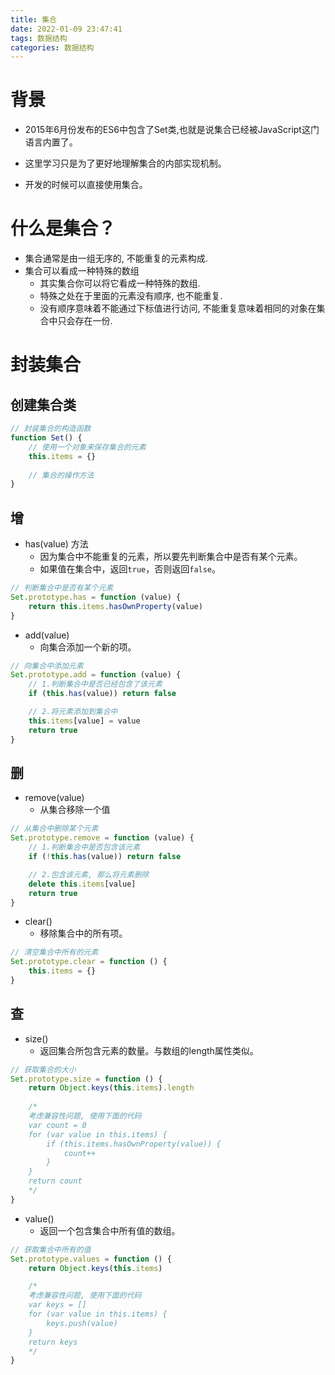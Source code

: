 ```yaml
---
title: 集合
date: 2022-01-09 23:47:41
tags: 数据结构
categories: 数据结构
---
```


# 背景
-  2015年6月份发布的ES6中包含了Set类,也就是说集合已经被JavaScript这门语言内置了。

-  这里学习只是为了更好地理解集合的内部实现机制。

-  开发的时候可以直接使用集合。

# 什么是集合？

- 集合通常是由一组无序的, 不能重复的元素构成.
- 集合可以看成一种特殊的数组
	- 其实集合你可以将它看成一种特殊的数组.
	- 特殊之处在于里面的元素没有顺序, 也不能重复.
	- 没有顺序意味着不能通过下标值进行访问, 不能重复意味着相同的对象在集合中只会存在一份.

# 封装集合

## 创建集合类

```JavaScript
// 封装集合的构造函数
function Set() {
    // 使用一个对象来保存集合的元素
    this.items = {} 
    
    // 集合的操作方法
}
```


## 增

- has(value) 方法
	- 因为集合中不能重复的元素，所以要先判断集合中是否有某个元素。
	- 如果值在集合中，返回`true`，否则返回`false`。

```JavaScript
// 判断集合中是否有某个元素
Set.prototype.has = function (value) {
    return this.items.hasOwnProperty(value)
}
```


- add(value)
	- 向集合添加一个新的项。

```JavaScript
// 向集合中添加元素
Set.prototype.add = function (value) {
    // 1.判断集合中是否已经包含了该元素
    if (this.has(value)) return false

    // 2.将元素添加到集合中
    this.items[value] = value
    return true
}
```


## 删

- remove(value) 
	- 从集合移除一个值

```JavaScript
// 从集合中删除某个元素
Set.prototype.remove = function (value) {
    // 1.判断集合中是否包含该元素
    if (!this.has(value)) return false

    // 2.包含该元素, 那么将元素删除
    delete this.items[value]
    return true
}
```


- clear()
	- 移除集合中的所有项。

```JavaScript
// 清空集合中所有的元素
Set.prototype.clear = function () {
    this.items = {}
}
```


## 查

- size()
	- 返回集合所包含元素的数量。与数组的length属性类似。

```JavaScript
// 获取集合的大小
Set.prototype.size = function () {
    return Object.keys(this.items).length
    
    /*
    考虑兼容性问题, 使用下面的代码
    var count = 0
    for (var value in this.items) {
        if (this.items.hasOwnProperty(value)) {
            count++
        }
    }
    return count
    */
}
```


- value()
	- 返回一个包含集合中所有值的数组。

```JavaScript
// 获取集合中所有的值
Set.prototype.values = function () {
    return Object.keys(this.items)

    /*
    考虑兼容性问题, 使用下面的代码
    var keys = []
    for (var value in this.items) {
        keys.push(value)
    }
    return keys
    */
}
```




